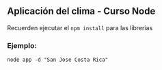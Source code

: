 ## Aplicación del clima - Curso Node

Recuerden ejecutar el ```npm install``` para las librerias

### Ejemplo:
```
node app -d "San Jose Costa Rica"
```